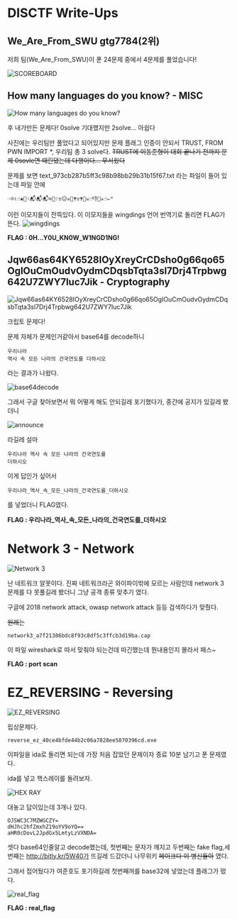 DISCTF Write-Ups
=================
We_Are_From_SWU gtg7784(2위)
----------------------------
저희 팀(We_Are_From_SWU)이 푼 24문제 중에서 4문제를 풀었습니다!

![SCOREBOARD](./scoreboard.png)


How many languages do you know? - MISC
-------------------------------

![How many languages do you know?](./HMLDYK.png)

후 내가만든 문제다! 0solve 기대했지만 2solve... 아쉽다

사진에는 우리팀만 풀었다고 되어있지만 문제 플래그 인증이 안되서 TRUST, FROM PWN IMPORT *, 우리팀 총 3 solve다. 
~~TRUST에 이동준형이 대회 끝나기 전까지 문제 0sovle면 때린댔는데 다행이다... 무서웠다~~

문제를 보면 text_973cb287b5ff3c98b98bb29b31b15f67.txt 라는 파일이 들어 있는데 파일 안에 <pre><code>☞☹✌☝❀📁☟📬📬📬✡📁🕆♉😐☠📁🕈♉🕈📂☠☝👎📂☠☝✏❝</code></pre>  이런 이모지들이 잔뜩있다. 이 이모지들을 wingdings 언어 번역기로 돌리면 FLAG가 뜬다.
![wingdings](./wingdings.png)

**FLAG : 0H...Y0U_KN0W_W1NGD1NG!**

Jqw66as64KY6528IOyXreyCrCDsho0g66qo65OgIOuCmOudvOydmCDqsbTqta3sl7Drj4Trpbwg642U7ZWY7Iuc7Jik - Cryptography
------------------

![Jqw66as64KY6528IOyXreyCrCDsho0g66qo65OgIOuCmOudvOydmCDqsbTqta3sl7Drj4Trpbwg642U7ZWY7Iuc7Jik](./canada.png)

크립토 문제다!

문제 자체가 문제인거같아서 base64를 decode하니 <pre><code>우리나라 역사 속 모든 나라의 건국연도를 더하시오</code></pre>라는 결과가 나왔다.

![base64decode](./base64decode.png)

그래서 구글 찾아보면서 뭐 어떻게 해도 안되길레 포기했다가, 중간에 공지가 있길레 봤더니

![announce](./announce.png)

라길레 설마 <pre><code>우리나라 역사 속 모든 나라의 건국연도를 더하시오</code></pre>이게 답인가 싶어서 <pre><code>우리나라_역사_속_모든_나라의_건국연도를_더하시오</code></pre> 를 넣었더니 FLAG였다.

**FLAG : 우리나라_역사_속_모든_나라의_건국연도를_더하시오**

Network 3 - Network
==========

![Network 3](./Network_3.png)

난 네트워크 알못이다.
진짜 네트워크라곤 와이파이밖에 모르는 사람인데 network 3 문제를 다 못풀길레 봤더니 그냥 공격 종류 맞추기 였다.

구글에 2018 network attack, owasp network attack 등등 검색하다가 맞췄다.

~~원래는 <pre><code>network3_a7f21386bdc8f93c8df5c3ffcb3d19ba.cap</code></pre> 이 파일 wireshark로 따서 맞춰야 되는건데 따긴했는데 뭔내용인지 몰라서 패스~~~

 **FLAG : port scan**

 EZ_REVERSING - Reversing
 ==============

 ![EZ_REVERSING](./EZ_REVERSING.png)

 립싱문제다. <pre><code>reverse_ez_40ce4bfde44b2c06a7828ee5870396cd.exe</code></pre> 이파일을 ida로 돌리면 되는데 가장 처음 잡았던 문제이자 종료 10분 남기고 푼 문제였다.

 ida를 넣고 핵스레이를 돌려보자.

 ![HEX RAY](./hex-ray.png)

 대놓고 답이있는데 3개나 있다.
 
<pre>
<code>OJSWC3C7MZWGCZY=</code>
<code>dHJhc2hfZmxhZ19oYV9oYQ==</code>
<code>aHR0cDovL2JpdGx5LmtyLzVXNDA=</code>
</pre>

셋다 base64인줄알고 decode했는데, 첫번째는 문자가 깨지고 두번째는 fake flag,세번째는 http://bitly.kr/5W40가 뜨길레 드갔더니 나무위키 ~~페이크다 이 병신들아~~ 였다.

그래서 접어뒀다가 여준호도 포기하길레 첫번째꺼를 base32에 넣었는데 플래그가 떴다.

![real_flag](./real_flag.png)

**FLAG : real_flag**

